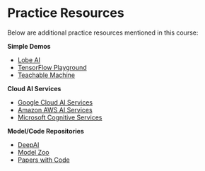 # Practice Resources

Below are additional practice resources mentioned in this course:

**Simple Demos**
 - [Lobe AI](https://lobe.ai/)
 - [TensorFlow Playground](https://playground.tensorflow.org/)
 - [Teachable Machine](https://teachablemachine.withgoogle.com/)

**Cloud AI Services**
 - [Google Cloud AI Services](https://cloud.google.com/products/ai)
 - [Amazon AWS AI Services](https://aws.amazon.com/machine-learning/)
 - [Microsoft Cognitive Services](https://azure.microsoft.com/services/cognitive-services/)

**Model/Code Repositories**
 - [DeepAI](https://deepai.org/)
 - [Model Zoo](https://modelzoo.co/)
 - [Papers with Code](https://paperswithcode.com/)
